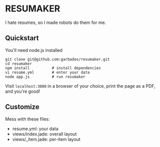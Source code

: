 # RESUMAKER

I hate resumes, so I made robots do them for me.

## Quickstart

You'll need node.js installed

	git clone git@github.com:garbados/resumaker.git
	cd resumaker
	npm install			 # install dependencies
	vi resume.yml		 # enter your data
	node app.js			 # run resumaker

Visit `localhost:3000` in a browser of your choice, print the page as a PDF, and you're good!

## Customize

Mess with these files:

* resume.yml: your data
* views/index.jade: overall layout
* views/_item.jade: per-item layout